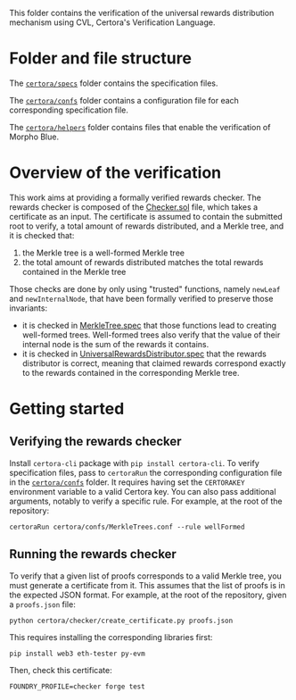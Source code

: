 This folder contains the verification of the universal rewards distribution mechanism using CVL, Certora's Verification Language.

# Folder and file structure

The [`certora/specs`](specs) folder contains the specification files.

The [`certora/confs`](confs) folder contains a configuration file for each corresponding specification file.

The [`certora/helpers`](helpers) folder contains files that enable the verification of Morpho Blue.

# Overview of the verification

This work aims at providing a formally verified rewards checker.
The rewards checker is composed of the [Checker.sol](checker/Checker.sol) file, which takes a certificate as an input.
The certificate is assumed to contain the submitted root to verify, a total amount of rewards distributed, and a Merkle tree, and it is checked that:

1. the Merkle tree is a well-formed Merkle tree
2. the total amount of rewards distributed matches the total rewards contained in the Merkle tree

Those checks are done by only using "trusted" functions, namely `newLeaf` and `newInternalNode`, that have been formally verified to preserve those invariants:

- it is checked in [MerkleTree.spec](specs/MerkleTree.spec) that those functions lead to creating well-formed trees.
  Well-formed trees also verify that the value of their internal node is the sum of the rewards it contains.
- it is checked in [UniversalRewardsDistributor.spec](specs/UniversalRewardsDistributor.spec) that the rewards distributor is correct, meaning that claimed rewards correspond exactly to the rewards contained in the corresponding Merkle tree.

# Getting started

## Verifying the rewards checker

Install `certora-cli` package with `pip install certora-cli`.
To verify specification files, pass to `certoraRun` the corresponding configuration file in the [`certora/confs`](confs) folder.
It requires having set the `CERTORAKEY` environment variable to a valid Certora key.
You can also pass additional arguments, notably to verify a specific rule.
For example, at the root of the repository:

```
certoraRun certora/confs/MerkleTrees.conf --rule wellFormed
```

## Running the rewards checker

To verify that a given list of proofs corresponds to a valid Merkle tree, you must generate a certificate from it.
This assumes that the list of proofs is in the expected JSON format.
For example, at the root of the repository, given a `proofs.json` file:

```
python certora/checker/create_certificate.py proofs.json
```

This requires installing the corresponding libraries first:

```
pip install web3 eth-tester py-evm
```

Then, check this certificate:

```
FOUNDRY_PROFILE=checker forge test
```
